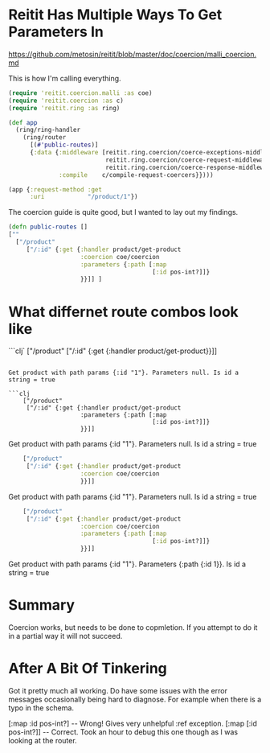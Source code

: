 # Reitit Has Multiple Ways To Get Parameters In

https://github.com/metosin/reitit/blob/master/doc/coercion/malli_coercion.md

This is how I'm calling everything.

```clj
(require 'reitit.coercion.malli :as coe)
(require 'reitit.coercion :as c)
(require 'reitit.ring :as ring)

(def app
  (ring/ring-handler
    (ring/router
      [(#'public-routes)]
      {:data {:middleware [reitit.ring.coercion/coerce-exceptions-middleware
                           reitit.ring.coercion/coerce-request-middleware
                           reitit.ring.coercion/coerce-response-middleware]
              :compile    c/compile-request-coercers}})))

(app {:request-method :get
      :uri            "/product/1"})
```

The coercion guide is quite good, but I wanted to lay out my findings.
```clj
(defn public-routes []
[""
  ["/product"
     ["/:id" {:get {:handler product/get-product
                    :coercion coe/coercion
                    :parameters {:path [:map
                                        [:id pos-int?]]}
                    }}]] ]
```

# What differnet route combos look like

```clj`
    ["/product"
     ["/:id" {:get {:handler product/get-product}}]]
```

Get product with path params {:id "1"}. Parameters null. Is id a string = true

```clj
    ["/product"
     ["/:id" {:get {:handler product/get-product
                    :parameters {:path [:map
                                        [:id pos-int?]]}
                    }}]]
```

Get product with path params {:id "1"}. Parameters null. Is id a string = true

```clj
    ["/product"
     ["/:id" {:get {:handler product/get-product
                    :coercion coe/coercion
                    }}]]
```

Get product with path params {:id "1"}. Parameters null. Is id a string = true


```clj
    ["/product"
     ["/:id" {:get {:handler product/get-product
                    :coercion coe/coercion
                    :parameters {:path [:map
                                        [:id pos-int?]]}
                    }}]]
```

Get product with path params {:id "1"}. Parameters {:path {:id 1}}. Is id a string = true

# Summary

Coercion works, but needs to be done to copmletion. If you attempt to do it in a partial way it will not succeed.

# After A Bit Of Tinkering

Got it pretty much all working. Do have some issues with the error messages occasionally being hard to diagnose. For example when there is a typo in the schema.

[:map :id pos-int?] -- Wrong! Gives very unhelpful :ref exception.
[:map [:id pos-int?]] -- Correct. Took an hour to debug this one though as I was looking at the router.
